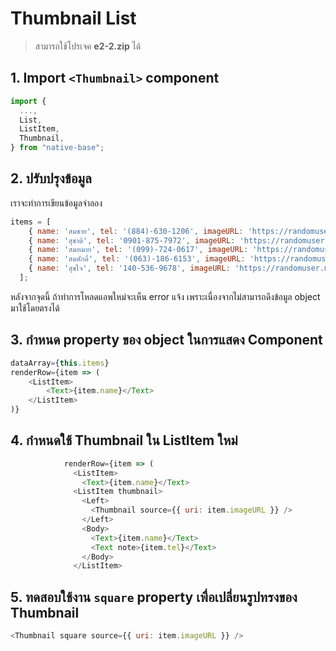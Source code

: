
# Thumbnail List

> สามารถใช้โปรเจค **e2-2.zip** ได้

## 1. Import `<Thumbnail>` component

```js
import {
  ...,
  List,
  ListItem,
  Thumbnail,
} from "native-base";
```

## 2. ปรับปรุงข้อมูล

เราจะทำการเขียนข้อมูลจำลอง 

```js
items = [
    { name: 'สมชาย', tel: '(884)-630-1206', imageURL: 'https://randomuser.me/api/portraits/men/73.jpg' },
    { name: 'สุชาติ', tel: '0901-875-7972', imageURL: 'https://randomuser.me/api/portraits/men/43.jpg' },
    { name: 'สมหมาย', tel: '(099)-724-0617', imageURL: 'https://randomuser.me/api/portraits/men/66.jpg' },
    { name: 'สมศักดิ์', tel: '(063)-186-6153', imageURL: 'https://randomuser.me/api/portraits/men/59.jpg' },
    { name: 'สุขใจ', tel: '140-536-9678', imageURL: 'https://randomuser.me/api/portraits/men/33.jpg' },
  ];
```

หลังจากจุดนี้ ถ้าทำการโหลดแอพใหม่จะเห็น error แจ้ง เพราะเนื่องจากไม่สามารถดึงข้อมูล object มาใช้โดยตรงได้ 

## 3. กำหนด property ของ object ในการแสดง Component

```js
dataArray={this.items}
renderRow={item => (
    <ListItem>
        <Text>{item.name}</Text>
    </ListItem>
)}
```

## 4. กำหนดใช้ Thumbnail ใน ListItem ใหม่

```js
            renderRow={item => (
              <ListItem>
                <Text>{item.name}</Text>
              <ListItem thumbnail>
                <Left>
                  <Thumbnail source={{ uri: item.imageURL }} />
                </Left>
                <Body>
                  <Text>{item.name}</Text>
                  <Text note>{item.tel}</Text>
                </Body>
              </ListItem>
```

## 5. ทดสอบใช้งาน `square` property เพื่อเปลี่ยนรูปทรงของ Thumbnail

```js
<Thumbnail square source={{ uri: item.imageURL }} />
```